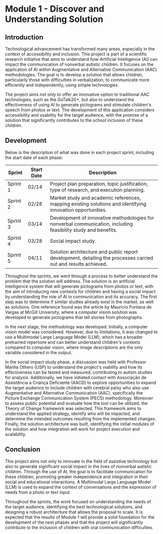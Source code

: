 # Module 1 - Discover and Understanding Solution

## Introduction

Technological advancement has transformed many areas, especially in the context of accessibility and inclusion. This project is part of a scientific research initiative that aims to understand how Artificial Intelligence (AI) can impact the communication of nonverbal autistic children. It focuses on the application of AI within Augmentative and Alternative Communication (AAC) methodologies. The goal is to develop a solution that allows children, particularly those with difficulties in verbalization, to communicate more efficiently and independently, using simple technologies.

The project aims not only to offer an innovative option to traditional AAC technologies, such as the GoTalk20+, but also to understand the effectiveness of using AI to generate pictograms and stimulate children's speech from photos or text. The development of this application considers accessibility and usability for the target audience, with the promise of a solution that significantly contributes to the school inclusion of these children.

## Development

Below is the description of what was done in each project sprint, including the start date of each phase:

| Sprint   | Start Date | Description                                                                 |
|----------|-------------|------------------------------------------------------------------------------|
| Sprint 1 | 02/14       | Project plan preparation, topic justification, type of research, and execution planning. |
| Sprint 2 | 02/28       | Market study and academic references, mapping existing solutions and identifying innovation opportunities. |
| Sprint 3 | 03/14       | Development of innovative methodologies for nonverbal communication, including feasibility study and benefits. |
| Sprint 4 | 03/28       | Social impact study.                                                        |
| Sprint 5 | 04/11       | Solution architecture and public report development, detailing the processes carried out and results achieved. |

Throughout the sprints, we went through a process to better understand the problem that the solution will address. The solution is an artificial intelligence system that will generate pictograms from photos or text, with the aim of introducing new contexts for children and having a social impact by understanding the role of AI in communication and its accuracy. The first step was to determine if similar studies already exist in the market, as well as solutions. One reference found was the article by Mauricio Fontana de Vargas at McGill University, where a computer vision solution was developed to generate pictograms that tell stories from photographs.

In the next stage, the methodology was developed. Initially, a computer vision model was considered. However, due to limitations, it was changed to use a Multimodal Large Language Model (LLM), which has a broader pretrained repertoire and can better understand children's contexts compared to computer vision, where image descriptions are the only variable considered in the output.

In the social impact study phase, a discussion was held with Professor Marilia Othero (USP) to understand the project's viability and how its effectiveness can be tested and measured, contributing to autism studies for analysis. Additionally, we have initiated contact with Associação de Assistência a Criança Deficiente (AACD) to explore opportunities to expand the target audience to include children with cerebral palsy who also use Augmentative and Alternative Communication (AAC), specifically the Picture Exchange Communication System (PECS) methodology. Moreover to assess public potential and evaluate how the tool can be utilized, the Theory of Change framework was selected. This framework aims to understand the applied strategy, identify who will be impacted, and determine the intended outcomes resulting from the implemented changes. Finally, the solution architecture was built, identifying the initial modules of the solution and how integration will work for project execution and scalability.

## Conclusion

This project aims not only to innovate in the field of assistive technology but also to generate significant social impact in the lives of nonverbal autistic children. Through the use of AI, the goal is to facilitate communication for these children, promoting greater independence and integration in their social and educational interactions. A Multimodal Large Language Model (LLM) is used to expand the context of conversations and the expression of needs from a photo or text input.

Throughout the sprints, the work focused on understanding the needs of the target audience, identifying the best technological solutions, and designing a robust architecture that allows the proposal to scale. It is expected that the results of Module 1 will provide a solid foundation for the development of the next phases and that the project will significantly contribute to the inclusion of children with oral communication difficulties.
